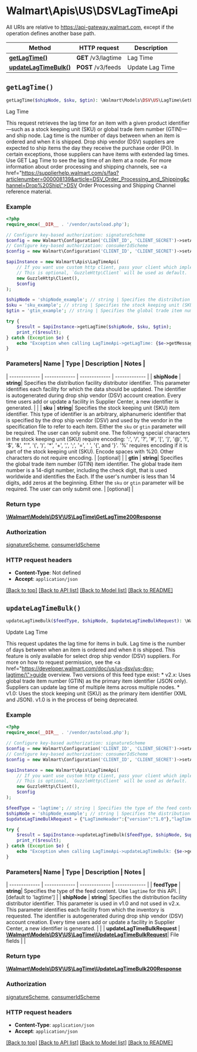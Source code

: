 # Walmart\Apis\US\DSVLagTimeApi  
All URIs are relative to https://api-gateway.walmart.com, except if the operation defines another base path.

| Method | HTTP request | Description |
| ------------- | ------------- | ------------- |
| [**getLagTime()**](LagTimeApi.md#getLagTime) | **GET** /v3/lagtime | Lag Time |
| [**updateLagTimeBulk()**](LagTimeApi.md#updateLagTimeBulk) | **POST** /v3/feeds | Update Lag Time |


## `getLagTime()`

```php
getLagTime($shipNode, $sku, $gtin): \Walmart\Models\DSV\US\LagTime\GetLagTime200Response
```
Lag Time

This request retrieves the lag time for an item with a given product identifier—such as a stock keeping unit (SKU) or global trade item number (GTIN)—and ship node. Lag time is the number of days between when an item is ordered and when it is shipped.  Drop ship vendor (DSV) suppliers are expected to ship items the day they receive the purchase order (PO). In certain exceptions, those suppliers can have items with extended lag times. Use GET Lag Time to see the lag time of an item at a node. For more information about order processing and shipping channels, see <a href=\"https://supplierhelp.walmart.com/s/faq?articlenumber=000008139&article=DSV_Order_Processing_and_Shipping&channel=Drop%20Ship\">DSV Order Processing and Shipping Channel reference material</a>.

### Example

```php
<?php
require_once(__DIR__ . '/vendor/autoload.php');

// Configure key-based authorization: signatureScheme
$config = new Walmart\Configuration('CLIENT_ID', 'CLIENT_SECRET')->setApiKey('WM_SEC.AUTH_SIGNATURE', 'YOUR_KEY');
// Configure key-based authorization: consumerIdScheme
$config = new Walmart\Configuration('CLIENT_ID', 'CLIENT_SECRET')->setApiKey('WM_CONSUMER.ID', 'YOUR_KEY');

$apiInstance = new Walmart\Apis\LagTimeApi(  
    // If you want use custom http client, pass your client which implements `GuzzleHttp\ClientInterface`.
    // This is optional, `GuzzleHttp\Client` will be used as default.
    new GuzzleHttp\Client(),
    $config
);

$shipNode = 'shipNode_example'; // string | Specifies the distribution facility distributor identifier.   This parameter identifies each facility for which the data should be updated. The identifier is autogenerated during drop ship vendor (DSV) account creation. Every time users add or update a facility in Supplier Center, a new identifier is generated.
$sku = 'sku_example'; // string | Specifies the stock keeping unit (SKU) item identifier.   This type of identifier is an arbitrary, alphanumeric identifier that is specified by the drop ship vendor (DSV) and used by the vendor in the specification file to refer to each item.   Either the `sku` or `gtin` parameter will be required. The user can only submit one.   The following special characters in the stock keeping unit (SKU) require encoding: ':', '/', '?', '#', '[', ']', '@', '!', '$', '&', \"'\", '(', ')', '*', '+', ',', ';', '=', ' ', '{', and '}'. '%' requires encoding if it is part of the stock keeping unit (SKU). Encode spaces with %20. Other characters do not require encoding.
$gtin = 'gtin_example'; // string | Specifies the global trade item number (GTIN) item identifier.   The global trade item number is a 14-digit number, including the check digit, that is used worldwide and identifies the Each. If the user's number is less than 14 digits, add zeros at the beginning.   Either the `sku` or `gtin` parameter will be required. The user can only submit one.

try {
    $result = $apiInstance->getLagTime($shipNode, $sku, $gtin);
    print_r($result);
} catch (Exception $e) {
    echo "Exception when calling LagTimeApi->getLagTime: {$e->getMessage()}\n";
}
```

### Parameters| Name | Type | Description  | Notes |
| ------------- | ------------- | ------------- | ------------- |
| **shipNode** | **string**| Specifies the distribution facility distributor identifier.   This parameter identifies each facility for which the data should be updated. The identifier is autogenerated during drop ship vendor (DSV) account creation. Every time users add or update a facility in Supplier Center, a new identifier is generated. | |
| **sku** | **string**| Specifies the stock keeping unit (SKU) item identifier.   This type of identifier is an arbitrary, alphanumeric identifier that is specified by the drop ship vendor (DSV) and used by the vendor in the specification file to refer to each item.   Either the `sku` or `gtin` parameter will be required. The user can only submit one.   The following special characters in the stock keeping unit (SKU) require encoding: ':', '/', '?', '#', '[', ']', '@', '!', '$', '&', \"'\", '(', ')', '*', '+', ',', ';', '=', ' ', '{', and '}'. '%' requires encoding if it is part of the stock keeping unit (SKU). Encode spaces with %20. Other characters do not require encoding. | [optional] |
| **gtin** | **string**| Specifies the global trade item number (GTIN) item identifier.   The global trade item number is a 14-digit number, including the check digit, that is used worldwide and identifies the Each. If the user's number is less than 14 digits, add zeros at the beginning.   Either the `sku` or `gtin` parameter will be required. The user can only submit one. | [optional] |


### Return type

[**\Walmart\Models\DSV\US\LagTime\GetLagTime200Response**](../Model/GetLagTime200Response.md)

### Authorization

[signatureScheme](../../README.md#signatureScheme), [consumerIdScheme](../../README.md#consumerIdScheme)

### HTTP request headers

- **Content-Type**: Not defined
- **Accept**: `application/json`

[[Back to top]](#) [[Back to API list]](../../README.md#endpoints)
[[Back to Model list]](../../README.md#models)
[[Back to README]](../../README.md)

## `updateLagTimeBulk()`

```php
updateLagTimeBulk($feedType, $shipNode, $updateLagTimeBulkRequest): \Walmart\Models\DSV\US\LagTime\UpdateLagTimeBulk200Response
```
Update Lag Time

This request updates the lag time for items in bulk. Lag time is the number of days between when an item is ordered and when it is shipped. This feature is only available for select drop ship vendor (DSV) suppliers. For more on how to request permission, see the <a href=\"https://developer.walmart.com/doc/us/us-dsv/us-dsv-lagtime/\">guide overview</a>.  Two versions of this feed type exist: * v2.x: Uses global trade item number (GTIN) as the primary item identifier (JSON only). Suppliers can update lag time of multiple items across multiple nodes. * v1.0: Uses the stock keeping unit (SKU) as the primary item identifier (XML and JSON). v1.0 is in the process of being deprecated.

### Example

```php
<?php
require_once(__DIR__ . '/vendor/autoload.php');

// Configure key-based authorization: signatureScheme
$config = new Walmart\Configuration('CLIENT_ID', 'CLIENT_SECRET')->setApiKey('WM_SEC.AUTH_SIGNATURE', 'YOUR_KEY');
// Configure key-based authorization: consumerIdScheme
$config = new Walmart\Configuration('CLIENT_ID', 'CLIENT_SECRET')->setApiKey('WM_CONSUMER.ID', 'YOUR_KEY');

$apiInstance = new Walmart\Apis\LagTimeApi(  
    // If you want use custom http client, pass your client which implements `GuzzleHttp\ClientInterface`.
    // This is optional, `GuzzleHttp\Client` will be used as default.
    new GuzzleHttp\Client(),
    $config
);

$feedType = 'lagtime'; // string | Specifies the type of the feed content.   Use `lagtime` for this API.
$shipNode = 'shipNode_example'; // string | Specifies the distribution facility distributor identifier.   This parameter is used in v1.0 and not used in v2.x.    This parameter identifies each facility from which the inventory is requested. The identifier is autogenerated during drop ship vendor (DSV) account creation. Every time users add or update a facility in Supplier Center, a new identifier is generated.
$updateLagTimeBulkRequest = {"LagTimeHeader":{"version":"1.0"},"lagTime":[{"sku":"30348_KFTest","fulfillmentLagTime":"1"}]}; // \Walmart\Models\DSV\US\LagTime\UpdateLagTimeBulkRequest | File fields

try {
    $result = $apiInstance->updateLagTimeBulk($feedType, $shipNode, $updateLagTimeBulkRequest);
    print_r($result);
} catch (Exception $e) {
    echo "Exception when calling LagTimeApi->updateLagTimeBulk: {$e->getMessage()}\n";
}
```

### Parameters| Name | Type | Description  | Notes |
| ------------- | ------------- | ------------- | ------------- |
| **feedType** | **string**| Specifies the type of the feed content.   Use `lagtime` for this API. | [default to 'lagtime'] |
| **shipNode** | **string**| Specifies the distribution facility distributor identifier.   This parameter is used in v1.0 and not used in v2.x.    This parameter identifies each facility from which the inventory is requested. The identifier is autogenerated during drop ship vendor (DSV) account creation. Every time users add or update a facility in Supplier Center, a new identifier is generated. | |
| **updateLagTimeBulkRequest** | [**\Walmart\Models\DSV\US\LagTime\UpdateLagTimeBulkRequest**](../Model/UpdateLagTimeBulkRequest.md)| File fields | |


### Return type

[**\Walmart\Models\DSV\US\LagTime\UpdateLagTimeBulk200Response**](../Model/UpdateLagTimeBulk200Response.md)

### Authorization

[signatureScheme](../../README.md#signatureScheme), [consumerIdScheme](../../README.md#consumerIdScheme)

### HTTP request headers

- **Content-Type**: `application/json`
- **Accept**: `application/json`

[[Back to top]](#) [[Back to API list]](../../README.md#endpoints)
[[Back to Model list]](../../README.md#models)
[[Back to README]](../../README.md)
